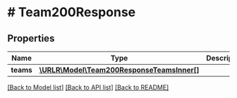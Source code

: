 # # Team200Response

## Properties

Name | Type | Description | Notes
------------ | ------------- | ------------- | -------------
**teams** | [**\URLR\Model\Team200ResponseTeamsInner[]**](Team200ResponseTeamsInner.md) |  | [optional]

[[Back to Model list]](../../README.md#models) [[Back to API list]](../../README.md#endpoints) [[Back to README]](../../README.md)
